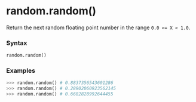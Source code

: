 # random.random()

Return the next random floating point number in the range `0.0 <= X < 1.0`.

### Syntax

```python
random.random()
```

### Examples

```python
>>> random.random() # 0.8837356543601286
>>> random.random() # 0.28902060923562145
>>> random.random() # 0.6682828992644455
```